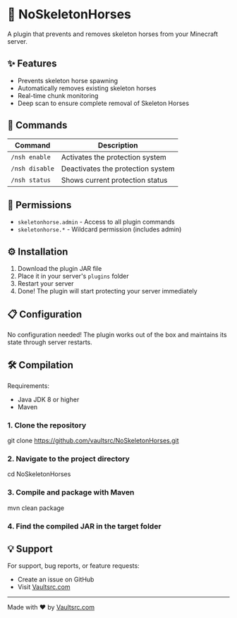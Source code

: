 # 🐎 NoSkeletonHorses

A plugin that prevents and removes skeleton horses from your Minecraft server.

## ✨ Features

- Prevents skeleton horse spawning
- Automatically removes existing skeleton horses
- Real-time chunk monitoring
- Deep scan to ensure complete removal of Skeleton Horses

## 📌 Commands

| Command | Description |
|---------|-------------|
| `/nsh enable` | Activates the protection system |
| `/nsh disable` | Deactivates the protection system |
| `/nsh status` | Shows current protection status |

## 🔑 Permissions

- `skeletonhorse.admin` - Access to all plugin commands
- `skeletonhorse.*` - Wildcard permission (includes admin)

## ⚙️ Installation

1. Download the plugin JAR file
2. Place it in your server's `plugins` folder
3. Restart your server
4. Done! The plugin will start protecting your server immediately

## 📋 Configuration

No configuration needed! The plugin works out of the box and maintains its state through server restarts.

## 🛠️ Compilation

Requirements:
- Java JDK 8 or higher
- Maven

### 1. Clone the repository  
git clone https://github.com/vaultsrc/NoSkeletonHorses.git  
  
### 2. Navigate to the project directory  
cd NoSkeletonHorses  
  
### 3. Compile and package with Maven  
mvn clean package  
  
### 4. Find the compiled JAR in the target folder


## 💡 Support

For support, bug reports, or feature requests:
- Create an issue on GitHub
- Visit [Vaultsrc.com](https://vaultsrc.com)


---
Made with ❤️ by [Vaultsrc.com](https://vaultsrc.com)